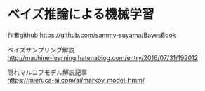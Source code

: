 # ベイズ推論による機械学習
作者github 
https://github.com/sammy-suyama/BayesBook  

ベイズサンプリング解説  
http://machine-learning.hatenablog.com/entry/2016/07/31/192012  


隠れマルコフモデル解説記事  
https://mieruca-ai.com/ai/markov_model_hmm/  
